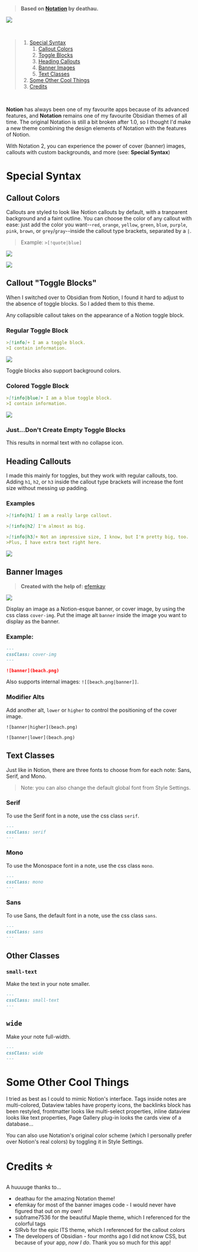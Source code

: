 
> **Based on [Notation](https://github.com/deathau/Notation-for-Obsidian) by deathau.**


![](cover.png)

<br>

>1. [Special Syntax](https://github.com/Bluemoondragon07/obsidian-notation-2/blob/main/README.md#special-syntax)
>    1. [Callout Colors](https://github.com/Bluemoondragon07/obsidian-notation-2#callout-colors)
>    2. [Toggle Blocks](https://github.com/Bluemoondragon07/obsidian-notation-2#callout-toggle-blocks)
>    3. [Heading Callouts](https://github.com/Bluemoondragon07/obsidian-notation-2#heading-callouts)
>    4. [Banner Images](https://github.com/Bluemoondragon07/obsidian-notation-2#banner-images)
>    5. [Text Classes](https://github.com/Bluemoondragon07/obsidian-notation-2#text-classes)
>2. [Some Other Cool Things](https://github.com/Bluemoondragon07/obsidian-notation-2#some-other-cool-things)
>3. [Credits](https://github.com/Bluemoondragon07/obsidian-notation-2#credits-)

<br>


**Notion** has always been one of my favourite apps because of its advanced features, and **Notation** remains one of my favourite Obsidian themes of all time. The original Notation is still a bit broken after 1.0, so I thought I'd make a new theme combining the design elements of Notation with the features of Notion. 

With Notation 2, you can experience the power of cover (banner) images, callouts with custom backgrounds, and more (see: **Special Syntax**)


# Special Syntax



## Callout Colors
Callouts are styled to look like Notion callouts by default, with a tranparent background and a faint outline. You can choose the color of any callout with ease: just add the color you want--`red`, `orange`, `yellow`, `green`, `blue`, `purple`, `pink`, `brown`, or `grey`/`gray`--inside the callout type brackets, separated by a `|`. 

> Example: `>[!quote|blue]`

![](Screenshots/callout.png)

![](Screenshots/blue-callout.png)

## Callout "Toggle Blocks"
When I switched over to Obsidian from Notion, I found it hard to adjust to the absence of toggle blocks. So I added them to this theme.

Any collapsible callout takes on the appearance of a Notion toggle block.

### Regular Toggle Block
```markdown
>[!info]+ I am a toggle block.
>I contain information.
```

![](Screenshots/toggle-block.png)


Toggle blocks also support background colors.

### Colored Toggle Block

```markdown
>[!info|blue]+ I am a blue toggle block.
>I contain information.
```

![](Screenshots/blue-toggle.png)

### Just...Don't Create Empty Toggle Blocks
This results in normal text with no collapse icon. 

## Heading Callouts
I made this mainly for toggles, but they work with regular callouts, too. Adding `h1`, `h2`, or `h3` inside the callout type brackets will increase the font size without messing up padding.

### Examples
```markdown
>[!info|h1] I am a really large callout.

>[!info|h2] I'm almost as big.

>[!info|h3]+ Not an impressive size, I know, but I'm pretty big, too.
>Plus, I have extra text right here.
```

![](Screenshots/heading-callouts.png)

## Banner Images
> **Created with the help of:** [efemkay](https://forum.obsidian.md/t/css-how-to-style-the-first-image-in-a-note/52839)


![](Screenshots/cover-img.png)

Display an image as a Notion-esque banner, or cover image, by using the css class `cover-img`. Put the image alt `banner` inside the image you want to display as the banner.

### Example:

```markdown
---
cssClass: cover-img
---

![banner](beach.png)
```

Also supports internal images: `![[beach.png|banner]]`.


### Modifier Alts

Add another alt, `lower` or `higher` to control the positioning of the cover image.

`![banner|higher](beach.png)`

`![banner|lower](beach.png)`


## Text Classes
Just like in Notion, there are three fonts to choose from for each note: Sans, Serif, and Mono.

> Note: you can also change the default global font from Style Settings.

### Serif
To use the Serif font in a note, use the css class `serif`.

```markdown
---
cssClass: serif
---
```

### Mono
To use the Monospace font in a note, use the css class `mono`.

```markdown
---
cssClass: mono
---
```

### Sans
To use Sans, the default font in a note, use the css class `sans`.

```markdown
---
cssClass: sans
---
```

## Other Classes

### `small-text`
Make the text in your note smaller.

```markdown
---
cssClass: small-text
---
```

## `wide`
Make your note full-width.

```markdown
---
cssClass: wide
---
```

# Some Other Cool Things
I tried as best as I could to mimic Notion's interface. Tags inside notes are multi-colored, Dataview tables have property icons, the backlinks block has been restyled, frontmatter looks like multi-select properties, inline dataview looks like text properties, Page Gallery plug-in looks the cards view of a database...

You can also use Notation's original color scheme (which I personally prefer over Notion's real colors) by toggling it in Style Settings.

# Credits ⭐

A huuuuge thanks to...

- deathau for the amazing Notation theme!
- efemkay for most of the banner images code - I would never have figured that out on my own!
- subframe7536 for the beautiful Maple theme, which I referenced for the colorful tags
- SIRvb for the epic ITS theme, which I referenced for the callout colors
- The developers of Obsidian - four months ago I did not know CSS, but because of your app, *now I do*. Thank you so much for this app!


